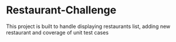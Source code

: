 # Restaurant-Challenge
This project is built to handle displaying restaurants list, adding new restaurant and coverage of unit test cases
